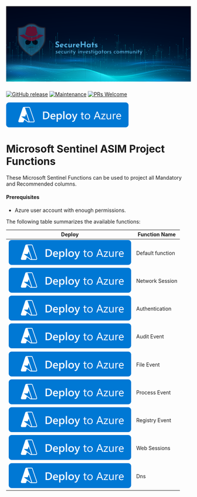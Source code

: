 ![logo](./media/sh-banners.png)
=========
[![GitHub release](https://img.shields.io/github/release/SecureHats/Sentinel-playground.svg?style=flat-square)](https://github.com/SecureHats/Sentinel-playground/releases)
[![Maintenance](https://img.shields.io/maintenance/yes/2022.svg?style=flat-square)]()
[![PRs Welcome](https://img.shields.io/badge/PRs-welcome-brightgreen.svg?style=flat-square)](http://makeapullrequest.com)

[![Deploy To Azure](https://raw.githubusercontent.com/Azure/azure-quickstart-templates/master/1-CONTRIBUTION-GUIDE/images/deploytoazure.svg?sanitize=true)](https://portal.azure.com/#create/Microsoft.Template/uri/https%3A%2F%2Fraw.githubusercontent.com%2FSecureHats%2FSentinel-playground%2Fmain%2FARM-Templates%2Fazuredeploy.json/createUIDefinitionUri/https%3A%2F%2Fraw.githubusercontent.com%2FSecureHats%2FSentinel-playground%2Fmain%2FARM-Templates%2FUiDefinition.json)
# Microsoft Sentinel ASIM Project Functions

These Microsoft Sentinel Functions can be used to project all Mandatory and Recommended columns.

#### Prerequisites

- Azure user account with enough permissions.

The following table summarizes the available functions:

| Deploy    | Function Name |
| --------- | --------------|
| [![Deploy To Azure](https://raw.githubusercontent.com/Azure/azure-quickstart-templates/master/1-CONTRIBUTION-GUIDE/images/deploytoazure.svg?sanitize=true)](https://portal.azure.com/#create/Microsoft.Template/uri/https%3A%2F%2Fraw.githubusercontent.com%2FSecureHats%2FAsimParsers%2Fmain%2FASIM_project%2FASIM_ProjectSchema.json)             | Default function  |
| [![Deploy To Azure](https://raw.githubusercontent.com/Azure/azure-quickstart-templates/master/1-CONTRIBUTION-GUIDE/images/deploytoazure.svg?sanitize=true)](https://portal.azure.com/#create/Microsoft.Template/uri/https%3A%2F%2Fraw.githubusercontent.com%2FSecureHats%2FAsimParsers%2Fmain%2FASIM_project%2FASIM_ProjectNetworkSessionSchema.json) | Network Session   |
| [![Deploy To Azure](https://raw.githubusercontent.com/Azure/azure-quickstart-templates/master/1-CONTRIBUTION-GUIDE/images/deploytoazure.svg?sanitize=true)](https://portal.azure.com/#create/Microsoft.Template/uri/https%3A%2F%2Fraw.githubusercontent.com%2FSecureHats%2FAsimParsers%2Fmain%2FASIM_project%2FASIM_ProjectAuthenticationSchema.json) | Authentication    |
| [![Deploy To Azure](https://raw.githubusercontent.com/Azure/azure-quickstart-templates/master/1-CONTRIBUTION-GUIDE/images/deploytoazure.svg?sanitize=true)](https://portal.azure.com/#create/Microsoft.Template/uri/https%3A%2F%2Fraw.githubusercontent.com%2FSecureHats%2FAsimParsers%2Fmain%2FASIM_project%2FASIM_ProjectAuditEventSchema.json)     | Audit Event       |
| [![Deploy To Azure](https://raw.githubusercontent.com/Azure/azure-quickstart-templates/master/1-CONTRIBUTION-GUIDE/images/deploytoazure.svg?sanitize=true)](https://portal.azure.com/#create/Microsoft.Template/uri/https%3A%2F%2Fraw.githubusercontent.com%2FSecureHats%2FAsimParsers%2Fmain%2FASIM_project%2FASIM_ProjectFileEventSchema.json)      | File Event        |
| [![Deploy To Azure](https://raw.githubusercontent.com/Azure/azure-quickstart-templates/master/1-CONTRIBUTION-GUIDE/images/deploytoazure.svg?sanitize=true)](https://portal.azure.com/#create/Microsoft.Template/uri/https%3A%2F%2Fraw.githubusercontent.com%2FSecureHats%2FAsimParsers%2Fmain%2FASIM_project%2FASIM_ProjectProcessEventSchema.json)   | Process Event     |
| [![Deploy To Azure](https://raw.githubusercontent.com/Azure/azure-quickstart-templates/master/1-CONTRIBUTION-GUIDE/images/deploytoazure.svg?sanitize=true)](https://portal.azure.com/#create/Microsoft.Template/uri/https%3A%2F%2Fraw.githubusercontent.com%2FSecureHats%2FAsimParsers%2Fmain%2FASIM_project%2FASIM_ProjectRegistryEventSchema.json)  | Registry Event    |
| [![Deploy To Azure](https://raw.githubusercontent.com/Azure/azure-quickstart-templates/master/1-CONTRIBUTION-GUIDE/images/deploytoazure.svg?sanitize=true)](https://portal.azure.com/#create/Microsoft.Template/uri/https%3A%2F%2Fraw.githubusercontent.com%2FSecureHats%2FAsimParsers%2Fmain%2FASIM_project%2FASIM_ProjectWebSessionSchema.json)     | Web Sessions      |
| [![Deploy To Azure](https://raw.githubusercontent.com/Azure/azure-quickstart-templates/master/1-CONTRIBUTION-GUIDE/images/deploytoazure.svg?sanitize=true)](https://portal.azure.com/#create/Microsoft.Template/uri/https%3A%2F%2Fraw.githubusercontent.com%2FSecureHats%2FAsimParsers%2Fmain%2FASIM_project%2FASIM_ProjectDnsSchema.json)            | Dns               |
